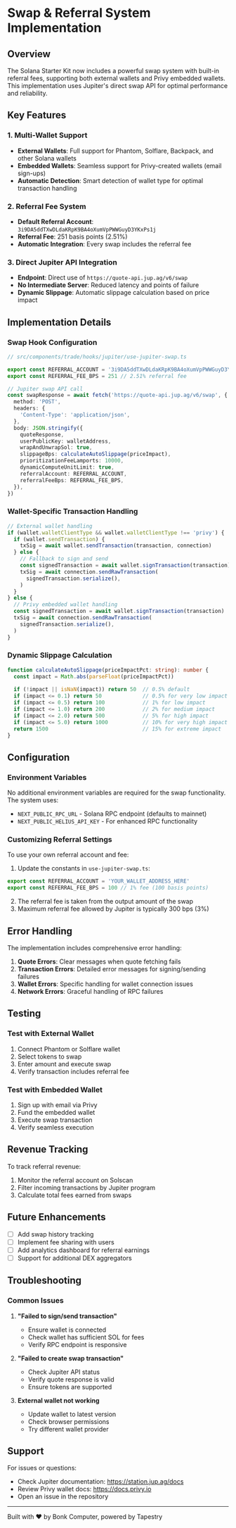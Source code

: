 # Swap & Referral System Implementation

## Overview

The Solana Starter Kit now includes a powerful swap system with built-in referral fees, supporting both external wallets and Privy embedded wallets. This implementation uses Jupiter's direct swap API for optimal performance and reliability.

## Key Features

### 1. **Multi-Wallet Support**
- **External Wallets**: Full support for Phantom, Solflare, Backpack, and other Solana wallets
- **Embedded Wallets**: Seamless support for Privy-created wallets (email sign-ups)
- **Automatic Detection**: Smart detection of wallet type for optimal transaction handling

### 2. **Referral Fee System**
- **Default Referral Account**: `3i9DA5ddTXwDLdaKRpK9BA4oXumVpPWWGuyD3YKxPs1j`
- **Referral Fee**: 251 basis points (2.51%)
- **Automatic Integration**: Every swap includes the referral fee

### 3. **Direct Jupiter API Integration**
- **Endpoint**: Direct use of `https://quote-api.jup.ag/v6/swap`
- **No Intermediate Server**: Reduced latency and points of failure
- **Dynamic Slippage**: Automatic slippage calculation based on price impact

## Implementation Details

### Swap Hook Configuration

```typescript
// src/components/trade/hooks/jupiter/use-jupiter-swap.ts

export const REFERRAL_ACCOUNT = '3i9DA5ddTXwDLdaKRpK9BA4oXumVpPWWGuyD3YKxPs1j'
export const REFERRAL_FEE_BPS = 251 // 2.51% referral fee

// Jupiter swap API call
const swapResponse = await fetch('https://quote-api.jup.ag/v6/swap', {
  method: 'POST',
  headers: {
    'Content-Type': 'application/json',
  },
  body: JSON.stringify({
    quoteResponse,
    userPublicKey: walletAddress,
    wrapAndUnwrapSol: true,
    slippageBps: calculateAutoSlippage(priceImpact),
    prioritizationFeeLamports: 10000,
    dynamicComputeUnitLimit: true,
    referralAccount: REFERRAL_ACCOUNT,
    referralFeeBps: REFERRAL_FEE_BPS,
  }),
})
```

### Wallet-Specific Transaction Handling

```typescript
// External wallet handling
if (wallet.walletClientType && wallet.walletClientType !== 'privy') {
  if (wallet.sendTransaction) {
    txSig = await wallet.sendTransaction(transaction, connection)
  } else {
    // Fallback to sign and send
    const signedTransaction = await wallet.signTransaction(transaction)
    txSig = await connection.sendRawTransaction(
      signedTransaction.serialize(),
    )
  }
} else {
  // Privy embedded wallet handling
  const signedTransaction = await wallet.signTransaction(transaction)
  txSig = await connection.sendRawTransaction(
    signedTransaction.serialize(),
  )
}
```

### Dynamic Slippage Calculation

```typescript
function calculateAutoSlippage(priceImpactPct: string): number {
  const impact = Math.abs(parseFloat(priceImpactPct))
  
  if (!impact || isNaN(impact)) return 50  // 0.5% default
  if (impact <= 0.1) return 50             // 0.5% for very low impact
  if (impact <= 0.5) return 100            // 1% for low impact
  if (impact <= 1.0) return 200            // 2% for medium impact
  if (impact <= 2.0) return 500            // 5% for high impact
  if (impact <= 5.0) return 1000           // 10% for very high impact
  return 1500                              // 15% for extreme impact
}
```

## Configuration

### Environment Variables

No additional environment variables are required for the swap functionality. The system uses:
- `NEXT_PUBLIC_RPC_URL` - Solana RPC endpoint (defaults to mainnet)
- `NEXT_PUBLIC_HELIUS_API_KEY` - For enhanced RPC functionality

### Customizing Referral Settings

To use your own referral account and fee:

1. Update the constants in `use-jupiter-swap.ts`:
```typescript
export const REFERRAL_ACCOUNT = 'YOUR_WALLET_ADDRESS_HERE'
export const REFERRAL_FEE_BPS = 100 // 1% fee (100 basis points)
```

2. The referral fee is taken from the output amount of the swap
3. Maximum referral fee allowed by Jupiter is typically 300 bps (3%)

## Error Handling

The implementation includes comprehensive error handling:

1. **Quote Errors**: Clear messages when quote fetching fails
2. **Transaction Errors**: Detailed error messages for signing/sending failures
3. **Wallet Errors**: Specific handling for wallet connection issues
4. **Network Errors**: Graceful handling of RPC failures

## Testing

### Test with External Wallet
1. Connect Phantom or Solflare wallet
2. Select tokens to swap
3. Enter amount and execute swap
4. Verify transaction includes referral fee

### Test with Embedded Wallet
1. Sign up with email via Privy
2. Fund the embedded wallet
3. Execute swap transaction
4. Verify seamless execution

## Revenue Tracking

To track referral revenue:
1. Monitor the referral account on Solscan
2. Filter incoming transactions by Jupiter program
3. Calculate total fees earned from swaps

## Future Enhancements

- [ ] Add swap history tracking
- [ ] Implement fee sharing with users
- [ ] Add analytics dashboard for referral earnings
- [ ] Support for additional DEX aggregators

## Troubleshooting

### Common Issues

1. **"Failed to sign/send transaction"**
   - Ensure wallet is connected
   - Check wallet has sufficient SOL for fees
   - Verify RPC endpoint is responsive

2. **"Failed to create swap transaction"**
   - Check Jupiter API status
   - Verify quote response is valid
   - Ensure tokens are supported

3. **External wallet not working**
   - Update wallet to latest version
   - Check browser permissions
   - Try different wallet provider

## Support

For issues or questions:
- Check Jupiter documentation: https://station.jup.ag/docs
- Review Privy wallet docs: https://docs.privy.io
- Open an issue in the repository

---

Built with ❤️ by Bonk Computer, powered by Tapestry 
